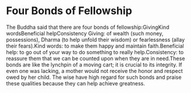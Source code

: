 # Four Bonds of Fellowship

​The Buddha said that there are four bonds of fellowship:GivingKind wordsBeneficial helpConsistency       Giving: of wealth (such money, possessions), Dharma (to help unfold their wisdom) or fearlessness (allay their fears).Kind words: to make them happy and maintain faith.Beneficial help: to go out of your way to do something to really help.Consistency: to reassure them that we can be counted upon when they are in need.These bonds are like the lynchpin of a moving cart; it is crucial to its integrity. If even one was lacking, a mother would not receive the honor and respect owed by her child. The wise have high regard for such bonds and praise these qualities because they can help achieve greatness.